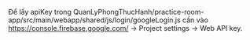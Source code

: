 Để lấy apiKey trong QuanLyPhongThucHanh/practice-room-app/src/main/webapp/shared/js/login/googleLogin.js cần vào https://console.firebase.google.com/ -> Project settings -> Web API key.
